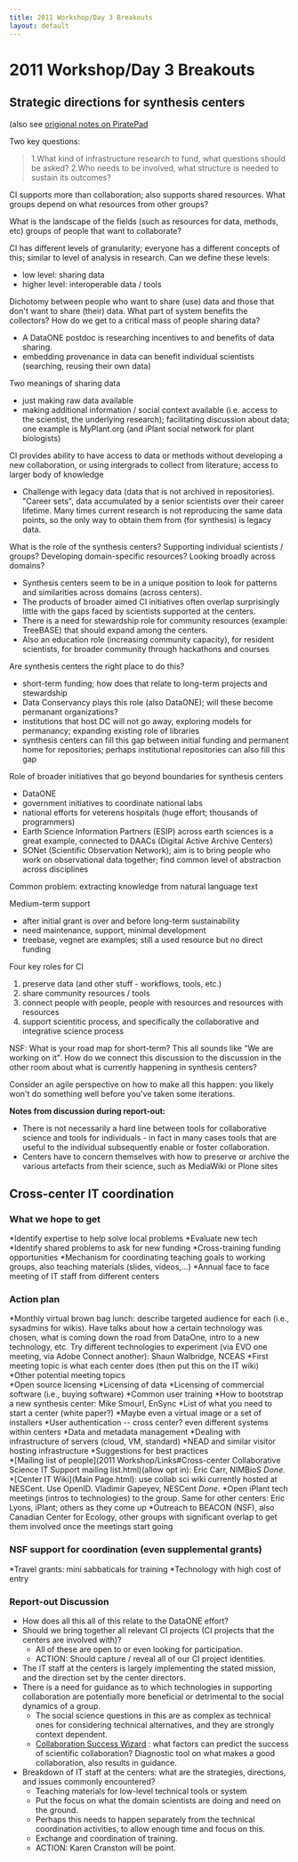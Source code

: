 ```yaml
---
title: 2011 Workshop/Day 3 Breakouts
layout: default
---
```


# 2011 Workshop/Day 3 Breakouts
## Strategic directions for synthesis centers 

(also see [origional notes on PiratePad](http://piratepad.net/collabsci-fri-strategic-directions) 

Two key questions:
> 1.What kind of infrastructure research to fund, what questions should be asked?
> 2.Who needs to be involved, what structure is needed to sustain its outcomes?

CI supports more than collaboration; also supports shared resources. What groups depend on what resources from other groups?

What is the landscape of the fields (such as resources for data, methods, etc) groups of people that want to collaborate?

CI has different levels of granularity; everyone has a different concepts of this; similar to level of analysis in research. Can we define these levels:
* low level: sharing data
* higher level: interoperable data / tools

Dichotomy between people who want to share (use) data and those that don't want to share (their) data. What part of system benefits the collectors? How do we get to a critical mass of people sharing data?
* A DataONE postdoc is researching incentives to and benefits of data sharing. 
* embedding provenance in data can benefit individual scientists (searching, reusing their own data)

Two meanings of sharing data
* just making raw data available
* making additional information / social context available (i.e. access to the scientist, the underlying research); facilitating discussion about data; one example is MyPlant.org (and iPlant social network for plant biologists)

CI provides ability to have access to data or methods without developing a new collaboration, or using intergrads to collect from literature; access to larger body of knowledge
* Challenge with legacy data (data that is not archived in repositories). "Career sets", data accumulated by a senior scientists over their career lifetime. Many times current research is not reproducing the same data points, so the only way to obtain them from (for synthesis) is legacy data.

What is the role of the synthesis centers? Supporting individual scientists / groups? Developing domain-specific resources? Looking broadly across domains?
* Synthesis centers seem to be in a unique position to look for patterns and similarities across domains (across centers).
* The products of broader aimed CI initiatives often overlap surprisingly little with the gaps faced by scientists supported at the centers.
* There is a need for stewardship role for community resources (example: TreeBASE) that should expand among the centers.
* Also an education role (increasing community capacity), for resident scientists, for broader community through hackathons and courses

Are synthesis centers the right place to do this?
* short-term funding; how does that relate to long-term projects and stewardship
* Data Conservancy plays this role (also DataONE); will these become permanant organizations?
* institutions that host DC will not go away, exploring models for permanancy; expanding existing role of libraries
* synthesis centers can fill this gap between initial funding and permanent home for repositories; perhaps institutional repositories can also fill this gap

Role of broader initiatives that go beyond boundaries for synthesis centers
* DataONE
* government initiatives to coordinate national labs
* national efforts for veterens hospitals (huge effort; thousands of programmers)
* Earth Science Information Partners (ESIP) across earth sciences is a great example, connected to DAACs (Digital Active Archive Centers)
* SONet (Scientific Observation Network); aim is to bring people who work on observational data together; find common level of abstraction across disciplines

Common problem: extracting knowledge from natural language text

Medium-term support 
* after initial grant is over and before long-term sustainability
* need maintenance, support, minimal development
* treebase, vegnet are examples; still a used resource but no direct funding

Four key roles for CI
  1. preserve data (and other stuff - workflows, tools, etc.)
  2. share community resources / tools
  3. connect people with people, people with resources and resources with resources
  4. support scientitic process, and specifically the collaborative and integrative science process

NSF: What is your road map for short-term? This all sounds like "We are working on it". How do we connect this discussion to the discussion in the other room about what is currently happening in synthesis centers?

Consider an agile perspective on how to make all this happen: you likely won't do something well before you've taken some iterations.

**Notes from discussion during report-out:**
* There is not necessarily a hard line between tools for collaborative science and tools for individuals - in fact in many cases tools that are useful to the individual subsequently enable or foster collaboration.
* Centers have to concern themselves with how to preserve or archive the various artefacts from their science, such as MediaWiki or Plone sites

## Cross-center IT coordination 

### **What we hope to get**

*Identify expertise to help solve local problems 
*Evaluate new tech 
*Identify shared problems to ask for new funding 
*Cross-training funding opportunities 
*Mechanism for coordinating teaching goals to working groups, also teaching materials (slides, videos,…) 
*Annual face to face meeting of IT staff from different centers

### **Action plan**

*Monthly virtual brown bag lunch: describe targeted audience for each (i.e., sysadmins for wikis). Have talks about how a certain technology was chosen, what is coming down the road from DataOne, intro to a new technology, etc. Try different technologies to experiment (via EVO one meeting, via Adobe Connect another): Shaun Walbridge, NCEAS 
  *First meeting topic is what each center does (then put this on the IT wiki)<br> 
  *Other potential meeting topics<br> 
    *Open source licensing 
    *Licensing of data 
	*Licensing of commercial software (i.e., buying software) 
    *Common user training 
    *How to bootstrap a new synthesis center: Mike Smourl, EnSync 
      *List of what you need to start a center (white paper?) 
      *Maybe even a virtual image or a set of installers 
    *User authentication -- cross center? even different systems within centers 
    *Data and metadata management 
    *Dealing with infrastructure of servers (cloud, VM, standard) 
    *NEAD and similar visitor hosting infrastructure 
    *Suggestions for best practices<br>
*[Mailing list of people](2011 Workshop/Links#Cross-center Collaborative Science IT Support mailing list.html)(allow opt in): Eric Carr, NIMBioS *Done.* 
*[Center IT Wiki](Main Page.html): use collab sci wiki currently hosted at NESCent. Use OpenID. Vladimir Gapeyev, NESCent *Done.*
*Open iPlant tech meetings (intros to technologies) to the group. Same for other centers: Eric Lyons, iPlant; others as they come up 
*Outreach to BEACON (NSF), also Canadian Center for Ecology, other groups with significant overlap to get them involved once the meetings start going

### **NSF support for coordination (even supplemental grants)**

*Travel grants: mini sabbaticals for training 
*Technology with high cost of entry

### **Report-out Discussion**

* How does all this all of this relate to the DataONE effort?
* Should we bring together all relevant CI projects (CI projects that the centers are involved with)?
  * All of these are open to or even looking for participation.
  * ACTION: Should capture / reveal all of our CI project identities.
* The IT staff at the centers is largely implementing the stated mission, and the direction set by the center directors.
* There is a need for guidance as to which technologies in supporting collaboration are potentially more beneficial or detrimental to the social dynamics of a group.
  * The social science questions in this are as complex as technical ones for considering technical alternatives, and they are strongly context dependent.
  * [Collaboration Success Wizard](http://hana.ics.uci.edu/wizard) : what factors can predict the success of scientific collaboration? Diagnostic tool on what makes a good collaboration, also results in guidance.
* Breakdown of IT staff at the centers: what are the strategies, directions, and issues commonly encountered?
  * Teaching materials for low-level technical tools or system
  * Put the focus on what the domain scientists are doing and need on the ground.
  * Perhaps this needs to happen separately from the technical coordination activities, to allow enough time and focus on this.
  * Exchange and coordination of training.
  * ACTION: Karen Cranston will be point.
